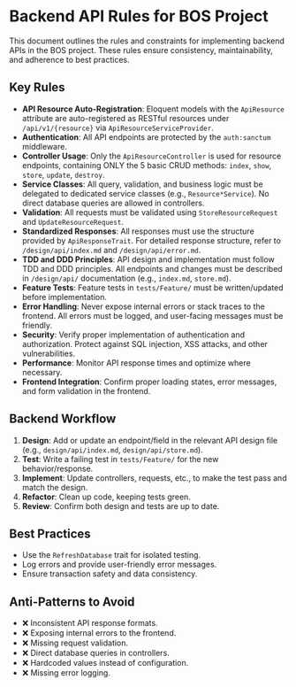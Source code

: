 # Backend API Rules for BOS Project

This document outlines the rules and constraints for implementing backend APIs in the BOS project. These rules ensure consistency, maintainability, and adherence to best practices.

## Key Rules

- **API Resource Auto-Registration**: Eloquent models with the `ApiResource` attribute are auto-registered as RESTful resources under `/api/v1/{resource}` via `ApiResourceServiceProvider`.
- **Authentication**: All API endpoints are protected by the `auth:sanctum` middleware.
- **Controller Usage**: Only the `ApiResourceController` is used for resource endpoints, containing ONLY the 5 basic CRUD methods: `index`, `show`, `store`, `update`, `destroy`.
- **Service Classes**: All query, validation, and business logic must be delegated to dedicated service classes (e.g., `Resource*Service`). No direct database queries are allowed in controllers.
- **Validation**: All requests must be validated using `StoreResourceRequest` and `UpdateResourceRequest`.
- **Standardized Responses**: All responses must use the structure provided by `ApiResponseTrait`. For detailed response structure, refer to `/design/api/index.md` and `/design/api/error.md`.
- **TDD and DDD Principles**: API design and implementation must follow TDD and DDD principles. All endpoints and changes must be described in `/design/api/` documentation (e.g., `index.md`, `store.md`).
- **Feature Tests**: Feature tests in `tests/Feature/` must be written/updated before implementation.
- **Error Handling**: Never expose internal errors or stack traces to the frontend. All errors must be logged, and user-facing messages must be friendly.
- **Security**: Verify proper implementation of authentication and authorization. Protect against SQL injection, XSS attacks, and other vulnerabilities.
- **Performance**: Monitor API response times and optimize where necessary.
- **Frontend Integration**: Confirm proper loading states, error messages, and form validation in the frontend.

## Backend Workflow

1. **Design**: Add or update an endpoint/field in the relevant API design file (e.g., `design/api/index.md`, `design/api/store.md`).
2. **Test**: Write a failing test in `tests/Feature/` for the new behavior/response.
3. **Implement**: Update controllers, requests, etc., to make the test pass and match the design.
4. **Refactor**: Clean up code, keeping tests green.
5. **Review**: Confirm both design and tests are up to date.

## Best Practices

- Use the `RefreshDatabase` trait for isolated testing.
- Log errors and provide user-friendly error messages.
- Ensure transaction safety and data consistency.

## Anti-Patterns to Avoid

- ❌ Inconsistent API response formats.
- ❌ Exposing internal errors to the frontend.
- ❌ Missing request validation.
- ❌ Direct database queries in controllers.
- ❌ Hardcoded values instead of configuration.
- ❌ Missing error logging.
